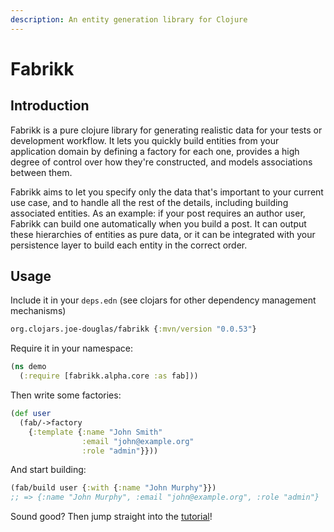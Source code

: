 ```yaml
---
description: An entity generation library for Clojure
---
```


# Fabrikk

## Introduction

Fabrikk is a pure clojure library for generating realistic data for your tests or development workflow. It lets you quickly build entities from your application domain by defining a factory for each one, provides a high degree of control over how they're constructed, and models associations between them.

Fabrikk aims to let you specify only the data that's important to your current use case, and to handle all the rest of the details, including building associated entities. As an example: if your post requires an author user, Fabrikk can build one automatically when you build a post. It can output these hierarchies of entities as pure data, or it can be integrated with your persistence layer to build each entity in the correct order.

## Usage

Include it in your `deps.edn` (see clojars for other dependency management mechanisms)

```clojure
org.clojars.joe-douglas/fabrikk {:mvn/version "0.0.53"}
```

Require it in your namespace:

```clojure
(ns demo
  (:require [fabrikk.alpha.core :as fab]))
```

Then write some factories:

```clojure
(def user
  (fab/->factory
    {:template {:name "John Smith"
                :email "john@example.org"
                :role "admin"}}))
```

And start building:

```clojure
(fab/build user {:with {:name "John Murphy"}})
;; => {:name "John Murphy", :email "john@example.org", :role "admin"}
```

Sound good? Then jump straight into the [tutorial](broken-reference)!
